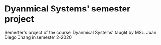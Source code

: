 # Dyanmical Systems' semester project
Semester's project of the course 'Dyanmical Systems' taught by MSc. Juan Diego Chang in semester 2-2020.
